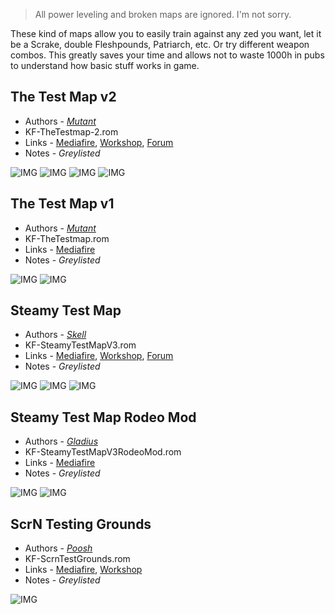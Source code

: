 > All power leveling and broken maps are ignored. I'm not sorry.

These kind of maps allow you to easily train against any zed you want, let it be a Scrake, double Fleshpounds, Patriarch, etc. Or try different weapon combos. This greatly saves your time and allows not to waste 1000h in pubs to understand how basic stuff works in game.

## The Test Map v2

* Authors - [*Mutant*](./Links.md#Mutant)
* KF-TheTestmap-2.rom
* Links - [Mediafire](<https://www.mediafire.com/file/5m5qd4lxovhpt36/KF-TheTestmap-2.zip/file>), [Workshop](<https://steamcommunity.com/sharedfiles/filedetails/?id=99193018>), [Forum](<https://forums.tripwireinteractive.com/index.php?threads/kf-thetestmap-2.98827/>)
* Notes - *Greylisted*

![IMG](./images/tm_TestmapV2_1.jpeg ':size=300')
![IMG](./images/tm_TestmapV2_2.jpeg ':size=300')
![IMG](./images/tm_TestmapV2_3.jpeg ':size=300')
![IMG](./images/tm_TestmapV2_4.jpeg ':size=300')

## The Test Map v1

* Authors - [*Mutant*](./Links.md#Mutant)
* KF-TheTestmap.rom
* Links - [Mediafire](<https://www.mediafire.com/file/pjmfuuwvuhz170z/KF-TheTestmap.zip/file>)
* Notes - *Greylisted*

![IMG](./images/tm_TestmapV1_1.jpeg ':size=300')
![IMG](./images/tm_TestmapV1_2.jpeg ':size=300')

## Steamy Test Map

* Authors - [*Skell*](./Links.md#Skell)
* KF-SteamyTestMapV3.rom
* Links - [Mediafire](<https://www.mediafire.com/file/5y6j4dckbs9bnx7/KF-SteamyTestMapV3.zip/file>), [Workshop](<https://steamcommunity.com/sharedfiles/filedetails/?id=288451842>), [Forum](<https://forums.tripwireinteractive.com/index.php?threads/kf-steamytestmap.97358/>)
* Notes - *Greylisted*

![IMG](./images/tm_SteamyTestMap1.jpeg ':size=300')
![IMG](./images/tm_SteamyTestMap2.jpeg ':size=300')
![IMG](./images/tm_SteamyTestMap3.jpeg ':size=300')

## Steamy Test Map Rodeo Mod

* Authors - [*Gladius*](./Links.md#Gladius)
* KF-SteamyTestMapV3RodeoMod.rom
* Links - [Mediafire](<https://www.mediafire.com/file/65pjdgww109c4dl/KF-SteamyTestMapV3RodeoMod.zip/file>)
* Notes - *Greylisted*

![IMG](./images/tm_RodeoMod1.jpeg ':size=300')
![IMG](./images/tm_RodeoMod2.jpeg ':size=300')

## ScrN Testing Grounds

* Authors - [*Poosh*](./Links.md#Poosh)
* KF-ScrnTestGrounds.rom
* Links - [Mediafire](<https://www.mediafire.com/file/15091afnx1lxugu/KF-ScrnTestGrounds.zip/file>), [Workshop](<https://steamcommunity.com/sharedfiles/filedetails/?id=312696626>)
* Notes - *Greylisted*

![IMG](./images/tm_ScrnTestGrounds.jpeg ':size=300')
